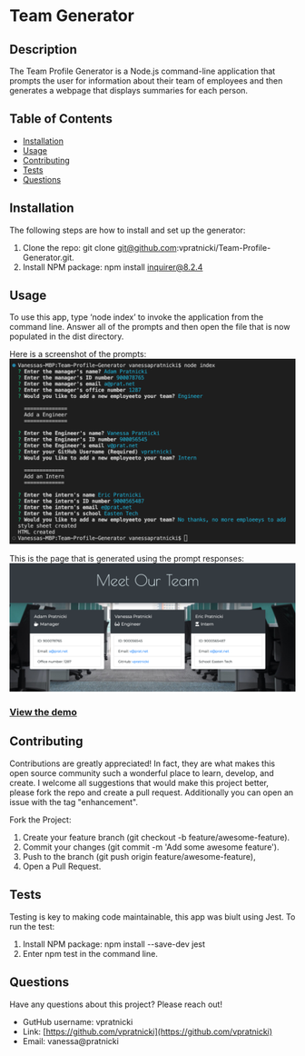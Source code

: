 
# Team Generator

## Description

The Team Profile Generator is a Node.js command-line application that prompts the user for information about their team of employees and then generates a webpage that displays summaries for each person.

## Table of Contents

- [Installation](#installation)
- [Usage](#usage)
- [Contributing](#contributing)
- [Tests](#tests)
- [Questions](#questions)

## Installation

The following steps are how to install and set up the generator: 
1. Clone the repo: git clone git@github.com:vpratnicki/Team-Profile-Generator.git.  
2. Install NPM package: npm install inquirer@8.2.4

## Usage

To use this app, type ‘node index’ to invoke the application from the command line. Answer all of the prompts and then open the file that is now populated in the dist directory. 

Here is a screenshot of the prompts:
![Screen shot of user promts](/assets/img/prompts.png)

This is the page that is generated using the prompt responses:
![Screen shot of website generated from prompts](/assets/img/sample-site.png)

### [View the demo](https://watch.screencastify.com/v/xsGPOD9thmWuPDZqt0mG)
  

## Contributing 

Contributions are greatly appreciated! In fact, they are what makes this open source community such a wonderful place to learn, develop, and create. I welcome all suggestions that would make this project better, please fork the repo and create a pull request. Additionally you can open an issue with the tag "enhancement".  

Fork the Project: 
1. Create your feature branch (git checkout -b feature/awesome-feature). 
2. Commit your changes (git commit -m 'Add some awesome feature').  
3. Push to the branch (git push origin feature/awesome-feature), 
4. Open a Pull Request.

## Tests

Testing is key to making code maintainable, this app was biult using Jest. To run the test:
1. Install NPM package: npm install --save-dev jest
2. Enter npm test in the command line.

## Questions

Have any questions about this project? Please reach out! 

- GutHub username: vpratnicki
- Link: [https://github.com/vpratnicki](https://github.com/vpratnicki)
- Email: vanessa@pratnicki

